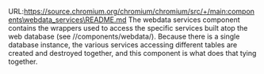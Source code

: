 URL:https://source.chromium.org/chromium/chromium/src/+/main:components\webdata_services\README.md
The webdata services component contains the wrappers used to access the specific
services built atop the web database (see //components/webdata/).  Because there
is a single database instance, the various services accessing different tables
are created and destroyed together, and this component is what does that tying
together.
